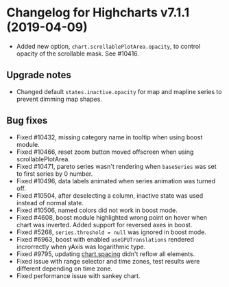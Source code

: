 # Changelog for Highcharts v7.1.1 (2019-04-09)

- Added new option, `chart.scrollablePlotArea.opacity`, to control opacity of the scrollable mask. See #10416.

## Upgrade notes
- Changed default `states.inactive.opacity` for map and mapline series to prevent dimming map shapes.

## Bug fixes
- Fixed #10432, missing category name in tooltip when using boost module.
- Fixed #10466, reset zoom button moved offscreen when using scrollablePlotArea.
- Fixed #10471, pareto series wasn't rendering when `baseSeries` was set to first series by 0 number.
- Fixed #10496, data labels animated when series animation was turned off.
- Fixed #10504, after deselecting a column, inactive state was used instead of normal state.
- Fixed #10506, named colors did not work in boost mode.
- Fixed #4608, boost module highlighted wrong point on hover when chart was inverted. Added support for reversed axes in boost.
- Fixed #5268, `series.threshold = null` was ignored in boost mode.
- Fixed #6963, boost with enabled `useGPUTranslations` rendered incrorrectly when yAxis was logarithmic type.
- Fixed #9795, updating [chart.spacing](https://api.highcharts.com/highcharts/chart.spacing) didn't reflow all elements.
- Fixed issue with range selector and time zones, test results were different depending on time zone.
- Fixed performance issue with sankey chart.
